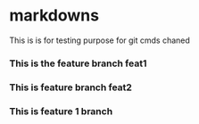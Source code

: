 # markdowns
This is is for testing purpose for git cmds chaned

### This is the feature branch feat1

### This is feature branch feat2
### This is feature 1 branch
